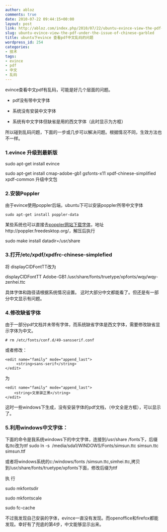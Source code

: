 ```yaml
---
author: abloz
comments: true
date: 2010-07-22 09:44:15+00:00
layout: post
link: http://abloz.com/index.php/2010/07/22/ubuntu-evince-view-the-pdf-under-the-issue-of-chinese-garbled/
slug: ubuntu-evince-view-the-pdf-under-the-issue-of-chinese-garbled
title: ubuntu下evince 查看pdf中文乱码的问题
wordpress_id: 254
categories:
- 技术
tags:
- evince
- pdf
- 中文
- 乱码
---
```


evince查看中文pdf有乱码，可能是好几个层面的问题。





	
  * pdf没有带中文字体

	
  * 系统没有安装中文字体

	
  * 系统有中文字体但缺省是用的西文字体（此时显示为方框）


所以碰到乱码问题，下面的一步或几步可以解决问题。根据情况不同，生效方法也不一样。





### 1.evince 升级到最新版







sudo apt-get install evince




sudo  apt-get install cmap-adobe-gb1 gsfonts-x11 xpdf-chinese-simplified  xpdf-common
升级中文包




### 2.安装Poppler


由于evince使用poppler后端，ubuntu下可以安装poppler所带中文字体

    
    sudo apt-get install poppler-data
    


某些系统也可以直接去[poppler网站下载字体](http://poppler.freedesktop.org/)，地址http://poppler.freedesktop.org/，解压后执行

sudo make  install datadir=/usr/share


### 3.打开/etc/xpdf/xpdfrc-chinese-simplefied


将 displayCIDFontTT改为

displayCIDFontTT Adobe-GB1  /usr/share/fonts/truetype/xpfonts/wqy/wqy-zenhei.ttc

具体字体和路径请根据系统情况设置。
这时大部分中文都能看了。但还是有一部分中文显示有问题。


### 4.修改缺省字体


由于一部分pdf文档并未带有字体，而系统缺省字体是西文字体，需要修改缺省显示字体为中文。

    
    # rm /etc/fonts/conf.d/49-sansserif.conf
    


或者修改：




    
    <edit name="family" mode="append_last">
         <string>sans-serif</string>
    </edit>





为




    
    <edit name="family" mode="append_last">
        <string>文泉驿正黑</string>
    </edit>





这时一些windows下生成，没有安装字体的pdf文档，（中文全是方框），可以显示了。


### 5.利用windows中文字体：




下面的命令是我系统windows下的中文字体，连接到/usr/share  /fonts下，后缀名ttc改为ttf
sudo ln -s  /media/sda1/WINDOWS/Fonts/simsun.ttc   simsun.ttc simsun.ttf




或者将windows系统的c:/windows/fonts /simsun.ttc,simhei.ttc,拷贝到/usr/share/fonts/truetype/xpfonts下面，修改后缀为ttf




执 行




sudo mkfontsdir




sudo mkfontscale




sudo  fc-cache




不过我发现自己安装的字体，evince一直没有发现。而openoffice和firefox都能发现。幸好有了兜底的第4步，中文能够显示出来。
